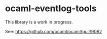 # ocaml-eventlog-tools

This library is a work in progress.

See: https://github.com/ocaml/ocaml/pull/9082
